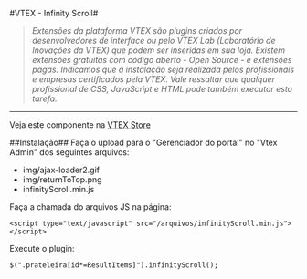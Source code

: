 #VTEX - Infinity Scroll#
>*Extensões da plataforma VTEX são plugins criados por desenvolvedores de interface ou pelo VTEX Lab (Laboratório de Inovações da VTEX) que podem ser inseridas em sua loja. Existem extensões gratuitas com código aberto -  Open Source - e extensões pagas.  Indicamos que a instalação seja realizada pelos profissionais e empresas certificados pela VTEX. Vale ressaltar que qualquer profissional de CSS, JavaScript e HTML pode também executar esta tarefa.*

----------

Veja este componente na [VTEX Store](http://conversionstore.com.br/index.php/extensoes/busca/carregamento-inteligente-de-imagens)

##Instalação##
Faça o upload para o "Gerenciador do portal" no "Vtex Admin" dos seguintes arquivos:
* img/ajax-loader2.gif
* img/returnToTop.png
* infinityScroll.min.js

Faça a chamada do arquivos JS na página:

`<script type="text/javascript" src="/arquivos/infinityScroll.min.js"></script>`

Execute o plugin:

`$(".prateleira[id*=ResultItems]").infinityScroll();`